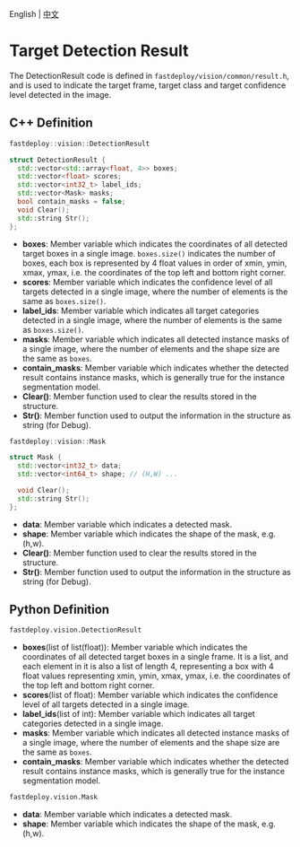 English | [中文](detection_result.md)

# Target Detection Result

The DetectionResult code is defined in `fastdeploy/vision/common/result.h`, and is used to indicate the target frame, target class and target confidence level detected in the image.

## C++ Definition

```c++
fastdeploy::vision::DetectionResult
```  

```c++
struct DetectionResult {
  std::vector<std::array<float, 4>> boxes;
  std::vector<float> scores;
  std::vector<int32_t> label_ids;
  std::vector<Mask> masks;
  bool contain_masks = false;
  void Clear();
  std::string Str();
};
```

- **boxes**: Member variable which indicates the coordinates of all detected target boxes in a single image. `boxes.size()` indicates the number of boxes, each box is represented by 4 float values in order of xmin, ymin, xmax, ymax, i.e. the coordinates of the top left and bottom right corner.
- **scores**: Member variable which indicates the confidence level of all targets detected in a single image, where the number of elements is the same as `boxes.size()`.
- **label_ids**: Member variable which indicates all target categories detected in a single image, where the number of elements is the same as `boxes.size()`.
- **masks**: Member variable which indicates all detected instance masks of a single image, where the number of elements and the shape size are the same as `boxes`.
- **contain_masks**: Member variable which indicates whether the detected result contains instance masks, which is generally true for the instance segmentation model.
- **Clear()**: Member function used to clear the results stored in the structure.
- **Str()**: Member function used to output the information in the structure as string (for Debug).

```c++
fastdeploy::vision::Mask
```  
```c++
struct Mask {
  std::vector<int32_t> data;
  std::vector<int64_t> shape; // (H,W) ...

  void Clear();
  std::string Str();
};
```  
- **data**: Member variable which indicates a detected mask.
- **shape**: Member variable which indicates the shape of the mask, e.g. (h,w).
- **Clear()**: Member function used to clear the results stored in the structure.
- **Str()**: Member function used to output the information in the structure as string (for Debug).

## Python Definition

```python
fastdeploy.vision.DetectionResult  
```

- **boxes**(list of list(float)): Member variable which indicates the coordinates of all detected target boxes in a single frame. It is a list, and each element in it is also a list of length 4, representing a box with 4 float values representing xmin, ymin, xmax, ymax, i.e. the coordinates of the top left and bottom right corner.
- **scores**(list of float): Member variable which indicates the confidence level of all targets detected in a single image.
- **label_ids**(list of int): Member variable which indicates all target categories detected in a single image.
- **masks**: Member variable which indicates all detected instance masks of a single image, where the number of elements and the shape size are the same as `boxes`.
- **contain_masks**: Member variable which indicates whether the detected result contains instance masks, which is generally true for the instance segmentation model.

```python
fastdeploy.vision.Mask  
```
- **data**: Member variable which indicates a detected mask.
- **shape**: Member variable which indicates the shape of the mask, e.g. (h,w).

